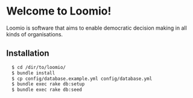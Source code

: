 # Welcome to Loomio!

Loomio is software that aims to enable democratic decision making in all kinds of organisations.

## Installation

``` bash
  $ cd /dir/to/loomio/
  $ bundle install
  $ cp config/database.example.yml config/database.yml
  $ bundle exec rake db:setup
  $ bundle exec rake db:seed
```
